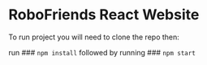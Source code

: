 # RoboFriends React Website

To run project you will need to clone the repo then:

run ### `npm install`
followed by running ### `npm start`
